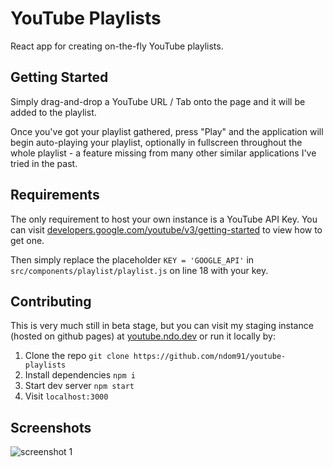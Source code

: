 # YouTube Playlists

React app for creating on-the-fly YouTube playlists.

## Getting Started

Simply drag-and-drop a YouTube URL / Tab onto the page and it will be added to the playlist.

Once you've got your playlist gathered, press "Play" and the application will begin auto-playing your playlist, optionally in fullscreen throughout the whole playlist - a feature missing from many other similar applications I've tried in the past.

## Requirements

The only requirement to host your own instance is a YouTube API Key. You can visit [developers.google.com/youtube/v3/getting-started](https://developers.google.com/youtube/v3/getting-started) to view how to get one. 

Then simply replace the placeholder `KEY = 'GOOGLE_API'` in `src/components/playlist/playlist.js` on line 18 with your key.

## Contributing

This is very much still in beta stage, but you can visit my staging instance (hosted on github pages) at [youtube.ndo.dev](https://youtube.ndo.dev) or run it locally by:

1. Clone the repo `git clone https://github.com/ndom91/youtube-playlists`  
2. Install dependencies `npm i`  
3. Start dev server `npm start`  
4. Visit `localhost:3000`

## Screenshots

![screenshot 1](https://imgur.com/e7rd3Rk.png)

